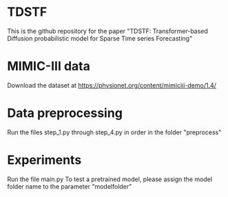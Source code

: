 # TDSTF
This is the github repository for the paper "TDSTF: Transformer-based Diffusion probabilistic model for Sparse Time series Forecasting"
# MIMIC-III data
Download the dataset at https://physionet.org/content/mimiciii-demo/1.4/
# Data preprocessing
Run the files step_1.py through step_4.py in order in the folder "preprocess"
# Experiments
Run the file main.py
To test a pretrained model, please assign the model folder name to the parameter "modelfolder"
